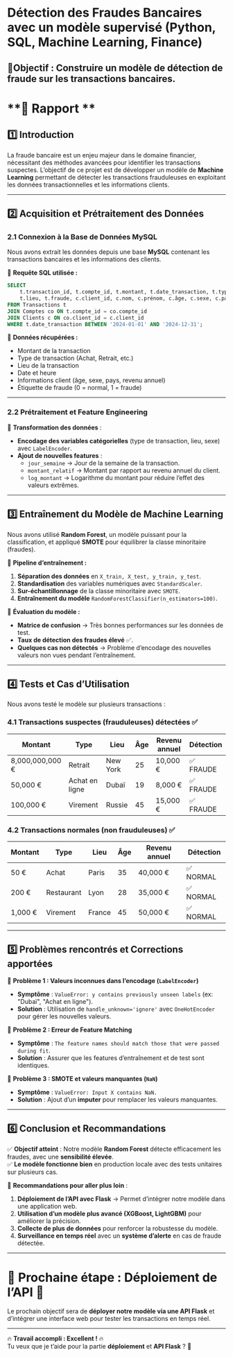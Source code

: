 # Détection des Fraudes Bancaires avec un modèle supervisé (Python, SQL, Machine Learning, Finance)

## 📌Objectif : Construire un modèle de détection de fraude sur les transactions bancaires.

# **📌 Rapport **

## **1️⃣ Introduction**  

La fraude bancaire est un enjeu majeur dans le domaine financier, nécessitant des méthodes avancées pour identifier les transactions suspectes. L’objectif de ce projet est de développer un modèle de **Machine Learning** permettant de détecter les transactions frauduleuses en exploitant les données transactionnelles et les informations clients.  

---

## **2️⃣ Acquisition et Prétraitement des Données**  

### **2.1 Connexion à la Base de Données MySQL**  
Nous avons extrait les données depuis une base **MySQL** contenant les transactions bancaires et les informations des clients.  

📌 **Requête SQL utilisée :**  
```sql
SELECT
    t.transaction_id, t.compte_id, t.montant, t.date_transaction, t.type_transaction, 
    t.lieu, t.fraude, c.client_id, c.nom, c.prénom, c.âge, c.sexe, c.pays, c.revenu_annuel
FROM Transactions t
JOIN Comptes co ON t.compte_id = co.compte_id
JOIN Clients c ON co.client_id = c.client_id
WHERE t.date_transaction BETWEEN '2024-01-01' AND '2024-12-31';
```

📌 **Données récupérées :**
- Montant de la transaction  
- Type de transaction (Achat, Retrait, etc.)  
- Lieu de la transaction  
- Date et heure  
- Informations client (âge, sexe, pays, revenu annuel)  
- Étiquette de fraude (0 = normal, 1 = fraude)  

---

### **2.2 Prétraitement et Feature Engineering**  

🔹 **Transformation des données** :  
- **Encodage des variables catégorielles** (type de transaction, lieu, sexe) avec `LabelEncoder`.  
- **Ajout de nouvelles features** :
  - `jour_semaine` → Jour de la semaine de la transaction.  
  - `montant_relatif` → Montant par rapport au revenu annuel du client.  
  - `log_montant` → Logarithme du montant pour réduire l’effet des valeurs extrêmes.  

---

## **3️⃣ Entraînement du Modèle de Machine Learning**  

Nous avons utilisé **Random Forest**, un modèle puissant pour la classification, et appliqué **SMOTE** pour équilibrer la classe minoritaire (fraudes).

📌 **Pipeline d’entraînement :**  
1. **Séparation des données** en `X_train, X_test, y_train, y_test`.  
2. **Standardisation** des variables numériques avec `StandardScaler`.  
3. **Sur-échantillonnage** de la classe minoritaire avec `SMOTE`.  
4. **Entraînement du modèle** `RandomForestClassifier(n_estimators=100)`.  

📌 **Évaluation du modèle :**  
- **Matrice de confusion** → Très bonnes performances sur les données de test.  
- **Taux de détection des fraudes élevé** ✅.  
- **Quelques cas non détectés** → Problème d’encodage des nouvelles valeurs non vues pendant l’entraînement.  

---

## **4️⃣ Tests et Cas d’Utilisation**  

Nous avons testé le modèle sur plusieurs transactions :  

### **4.1 Transactions suspectes (frauduleuses) détectées** ✅  
| Montant | Type | Lieu | Âge | Revenu annuel | Détection |
|---------|------|------|----|--------------|-----------|
| 8,000,000,000 € | Retrait | New York | 25 | 10,000 € | ✅ FRAUDE |
| 50,000 € | Achat en ligne | Dubaï | 19 | 8,000 € | ✅ FRAUDE |
| 100,000 € | Virement | Russie | 45 | 15,000 € | ✅ FRAUDE |

### **4.2 Transactions normales (non frauduleuses)** ✅  
| Montant | Type | Lieu | Âge | Revenu annuel | Détection |
|---------|------|------|----|--------------|-----------|
| 50 € | Achat | Paris | 35 | 40,000 € | ✅ NORMAL |
| 200 € | Restaurant | Lyon | 28 | 35,000 € | ✅ NORMAL |
| 1,000 € | Virement | France | 45 | 50,000 € | ✅ NORMAL |

---

## **5️⃣ Problèmes rencontrés et Corrections apportées**  

🔴 **Problème 1 : Valeurs inconnues dans l’encodage (`LabelEncoder`)**  
- **Symptôme** : `ValueError: y contains previously unseen labels` (ex: "Dubaï", "Achat en ligne").  
- **Solution** : Utilisation de `handle_unknown='ignore'` avec `OneHotEncoder` pour gérer les nouvelles valeurs.  

🔴 **Problème 2 : Erreur de Feature Matching**  
- **Symptôme** : `The feature names should match those that were passed during fit`.  
- **Solution** : Assurer que les features d’entraînement et de test sont identiques.  

🔴 **Problème 3 : SMOTE et valeurs manquantes (`NaN`)**  
- **Symptôme** : `ValueError: Input X contains NaN.`  
- **Solution** : Ajout d’un **imputer** pour remplacer les valeurs manquantes.  

---

## **6️⃣ Conclusion et Recommandations**  

✅ **Objectif atteint** : Notre modèle **Random Forest** détecte efficacement les fraudes, avec une **sensibilité élevée**.  
✅ **Le modèle fonctionne bien** en production locale avec des tests unitaires sur plusieurs cas.  

📌 **Recommandations pour aller plus loin** :  
1. **Déploiement de l’API avec Flask** → Permet d’intégrer notre modèle dans une application web.  
2. **Utilisation d’un modèle plus avancé (XGBoost, LightGBM)** pour améliorer la précision.  
3. **Collecte de plus de données** pour renforcer la robustesse du modèle.  
4. **Surveillance en temps réel** avec un **système d’alerte** en cas de fraude détectée.  

---

# **📢 Prochaine étape : Déploiement de l’API 🚀**  
Le prochain objectif sera de **déployer notre modèle via une API Flask** et d’intégrer une interface web pour tester les transactions en temps réel.  

---
🔥 **Travail accompli : Excellent !** 🔥  
Tu veux que je t’aide pour la partie **déploiement** et **API Flask** ? 🚀
